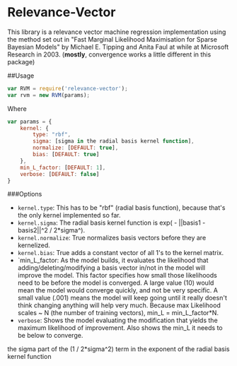 # Relevance-Vector

This library is a relevance vector machine regression implementation using the method set out in "Fast Marginal Likelihood Maximisation for Sparse Bayesian Models" by Michael E. Tipping and Anita Faul at while at Microsoft Research in 2003. (**mostly**, convergence works a little different in this package)

##Usage

```javascript
var RVM = require('relevance-vector');
var rvm = new RVM(params);
```

Where 
```javascript
var params = {
    kernel: {
        type: "rbf",
        sigma: [sigma in the radial basis kernel function],
        normalize: [DEFAULT: true],
        bias: [DEFAULT: true]
    },
    min_L_factor: [DEFAULT: 1],
    verbose: [DEFAULT: false]
}
```

###Options
* `kernel.type`: This has to be "rbf" (radial basis function), because that's the only kernel implemented so far.
* `kernel.sigma`: The radial basis kernel function is exp( - ||basis1 - basis2||^2 / 2*sigma^).
* `kernel.normalize`: True normalizes basis vectors before they are kernelized.
* `kernel.bias`: True adds a constant vector of all 1's to the kernel matrix.
* `min_L_factor: As the model builds, it evaluates the likelihood that adding/deleting/modifying a basis vector in/not in the model will improve the model. This factor specifies how small those likelihoods need to be before the model is converged. A large value (10) would mean the model would converge quickly, and not be very specific. A small value (.001) means the model will keep going until it really doesn't think changing anything will help very much. Because max Likelihood scales ~ N (the number of training vectors), min_L = min_L_factor*N.
* `verbose`: Shows the model evaluating the modification that yields the maximum likelihood of improvement. Also shows the min_L it needs to be below to converge.




        
the sigma part of the (1 / 2*sigma^2) term in the exponent of the radial basis kernel function        

